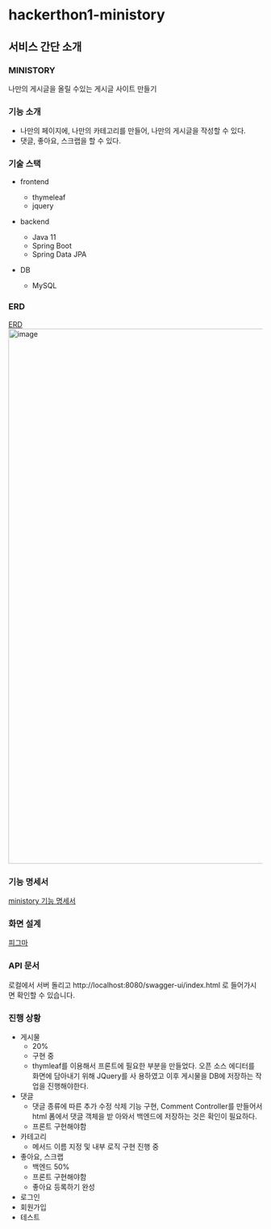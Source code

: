 # hackerthon1-ministory

## 서비스 간단 소개
### MINISTORY
나만의 게시글을 올릴 수있는 게시글 사이트 만들기

### 기능 소개
- 나만의 페이지에, 나만의 카테고리를 만들어, 나만의 게시글을 작성할 수 있다. 
- 댓글, 좋아요, 스크랩을 할 수 있다.

### 기술 스택
- frontend
  - thymeleaf
  - jquery

- backend
  - Java 11
  - Spring Boot
  - Spring Data JPA

- DB
  - MySQL

### ERD
[ERD](https://www.erdcloud.com/d/smw4qbjMBv8rBbif6)
<img width="1060" alt="image" src="https://github.com/Kernel360/hackerthon1-ministory/assets/68376744/29b3a122-7819-4e05-880d-6d710313c3c4">

### 기능 명세서
[ministory 기능 명세서](https://www.notion.so/cc3b387411d14249af695e9073b93be7?pvs=4)

### 화면 설계
[피그마](https://www.figma.com/file/EbqWx8qFW1O9U5jDJUwkfQ/ministory?type=design&node-id=0-1&mode=design&t=Bbw5lxTm8rB38Uh6-0)

### API 문서
로컬에서 서버 돌리고
http://localhost:8080/swagger-ui/index.html
로 들어가시면 확인할 수 있습니다. 

### 진행 상황
- 게시물
  - 20%
  - 구현 중
  - thymleaf를 이용해서 프론트에 필요한 부분을 만들었다.
    오픈 소스 에디터를 화면에 담아내기 위해 JQuery를 사
    용하였고 이후 게시물을 DB에 저장하는 작업을 진행해야한다.
- 댓글
  - 댓글 종류에 따른 추가 수정 삭제 기능 구현, Comment
    Controller를 만들어서 html 폼에서 댓글 객체을 받
    아와서 백엔드에 저장하는 것은 확인이 필요하다. 
  - 프론트 구현해야함
- 카테고리
  - 메서드 이름 지정 및 내부 로직 구현 진행 중
- 좋아요, 스크랩
  - 백엔드 50%
  - 프론트 구현해야함
  - 좋아요 등록하기 완성
- 로그인
- 회원가입
- 테스트


